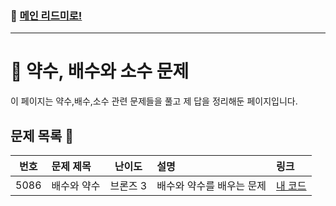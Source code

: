 ### 🚀 [메인 리드미로!](../../README.md)

---

# 🧮 약수, 배수와 소수 문제

이 페이지는 약수,배수,소수 관련 문제들을 풀고 제 답을 정리해둔 페이지입니다.

##  문제 목록 📝

 번호  | 문제 제목                  | 난이도    | 설명 | 링크                            |
|:------:|:---------------------------|:---------:|:--------------------------------|:-----------------------------|
| 5086   | 배수와 약수                | 브론즈 3  |배수와 약수를 배우는 문제         | [내 코드](./Problem5086.cpp) |

